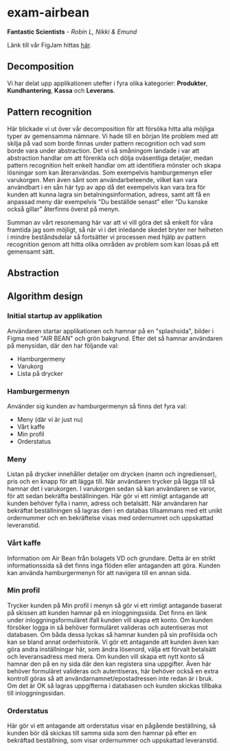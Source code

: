 # exam-airbean
**Fantastic Scientists** - *Robin L, Nikki & Emund*

Länk till vår FigJam hittas [här](https://www.figma.com/board/u1q68FuFGJBPCwfCQcJlxe/Computational-Thinking---Group-Project?node-id=0-1&node-type=canvas&t=PhDZA7ApaRL6y3W7-0).

## Decomposition

Vi har delat upp applikationen utefter i fyra olika kategorier: **Produkter**, **Kundhantering**, **Kassa** och **Leverans**.

## Pattern recognition
Här blickade vi ut över vår decomposition för att försöka hitta alla möjliga typer av gemensamma nämnare. Vi hade till en början lite problem med att skilja på vad som borde finnas under pattern recognition och vad som borde vara under abstraction. Det vi så småningom landade i var att abstraction handlar om att förenkla och dölja oväsentliga detaljer, medan pattern recognition helt enkelt handlar om att identifiera mönster och skapa lösningar som kan återanvändas. Som exempelvis hamburgemenyn eller varukorgen. Men även sånt som användarbeteende, vilket kan vara användbart i en sån här typ av app då det exempelvis kan vara bra för kunden att kunna lagra sin betalningsinformation, adress, samt att få en anpassad meny där exempelvis "Du beställde senast" eller "Du kanske också gillar" återfinns överst på menyn.

Summan av vårt resonemang här var att vi vill göra det så enkelt för våra framtida jag som möjligt, så när vi i det inledande skedet bryter ner helheten i mindre beståndsdelar så fortsätter vi processen med hjälp av pattern recognition genom att hitta olika områden av problem som kan lösas på ett gemensamt sätt.

## Abstraction

## Algorithm design

### Initial startup av applikation

Användaren startar applikationen och hamnar på en "splashsida", bilder i Figma med "AIR BEAN" och grön bakgrund. Efter det så hamnar användaren på menysidan, där den har följande val:

- Hamburgermeny
- Varukorg
- Lista på drycker

### Hamburgermenyn

Använder sig kunden av hamburgermenyn så finns det fyra val:

- Meny (där vi är just nu)
- Vårt kaffe
- Min profil
- Orderstatus

### Meny

Listan på drycker innehåller detaljer om drycken (namn och ingredienser), pris och en knapp för att lägga till. När användaren trycker på lägga till så hamnar det i varukorgen. I varukorgen sedan så kan användaren se varor, för att sedan bekräfta beställningen. Här gör vi ett rimligt antagande att kunden behöver fylla i namn, adress och betalsätt. När användaren har bekräftat beställningen så lagras den i en databas tillsammans med ett unikt ordernummer och en bekräftelse visas med ordernumret och uppskattad leveranstid.

### Vårt kaffe

Information om Air Bean från bolagets VD och grundare. Detta är en strikt informationssida så det finns inga flöden eller antaganden att göra. Kunden kan använda hamburgermenyn för att navigera till en annan sida.
 
### Min profil

Trycker kunden på Min profil i menyn så gör vi ett rimligt antagande baserat på skissen att kunden hamnar på en inloggningssida. Det finns en länk under inloggningsformuläret ifall kunden vill skapa ett konto. Om kunden försöker logga in så behöver formuläret valideras och autentiseras mot databasen. Om båda dessa lyckas så hamnar kunden på sin profilsida och kan se bland annat orderhistorik. Vi gör ett antagande att kunden även kan göra andra inställningar här, som ändra lösenord, välja ett förvalt betalsätt och leveransadress med mera. Om kunden vill skapa ett nytt konto så hamnar den på en ny sida där den kan registera sina uppgifter. Även här behöver formuläret valideras och autentiseras, här behöver också en extra kontroll göras så att användarnamnet/epostadressen inte redan är i bruk. Om det är OK så lagras uppgifterna i databasen och kunden skickas tillbaka till inloggningssidan.

### Orderstatus

Här gör vi ett antagande att orderstatus visar en pågående beställning, så kunden bör då skickas till samma sida som den hamnar på efter en bekräftad beställning, som visar ordernummer och uppskattad leveranstid.
